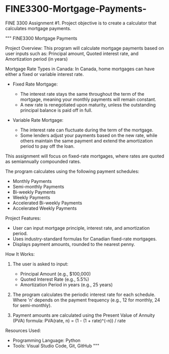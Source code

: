# FINE3300-Mortgage-Payments-
FINE 3300 Assignment #1. Project objective is to create a calculator that calculates mortgage payments.

"""
FINE3300 Mortgage Payments

Project Overview: This program will calculate mortgage payments based on user inputs such as: Principal amount, Quoted interest rate, and Amortization period (in years)

Mortgage Rate Types in Canada:
In Canada, home mortgages can have either a fixed or variable interest rate.

- Fixed Rate Mortgage: 
  - The interest rate stays the same throughout the term of the mortgage, meaning your monthly payments will remain constant.
  - A new rate is renegotiated upon maturity, unless the outstanding principal balance is paid off in full.
  
- Variable Rate Mortgage: 
  - The interest rate can fluctuate during the term of the mortgage.
  - Some lenders adjust your payments based on the new rate, while others maintain the same payment and extend the amortization period to pay off the loan.

This assignment will focus on fixed-rate mortgages, where rates are quoted as semiannually compounded rates. 

The program calculates using the following payment schedules:
- Monthly Payments
- Semi-monthly Payments
- Bi-weekly Payments
- Weekly Payments
- Accelerated Bi-weekly Payments
- Accelerated Weekly Payments

Project Features: 
- User can input mortgage principle, interest rate, and amortization period. 
- Uses industry-standard formulas for Canadian fixed-rate mortgages.
- Displays payment amounts, rounded to the nearest penny.

How It Works:
1. The user is asked to input:
   - Principal Amount (e.g., $100,000)
   - Quoted Interest Rate (e.g., 5.5%)
   - Amortization Period in years (e.g., 25 years)

2. The program calculates the periodic interest rate for each schedule.
   Where 'n' depends on the payment frequency (e.g., 12 for monthly, 24 for semi-monthly).

3. Payment amounts are calculated using the Present Value of Annuity (PVA) formula:
   PVA(rate, n) = (1 - (1 + rate)^(-n)) / rate

Resources Used:
- Programming Language: Python
- Tools: Visual Studio Code, Git, GitHub
"""
